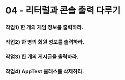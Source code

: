 # 04 - 리터럴과 콘솔 출력 다루기

### 작업1) 한 개의 게임 정보를 출력하라.

### 작업2) 한 명의 회원 정보를 출력하라.

### 작업3) 한 개의 게시글을 출력하라.

### 작업4) AppTest 클래스를 삭제하라.
